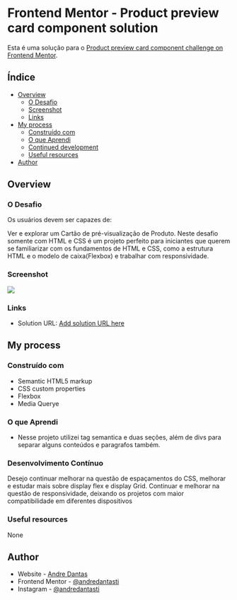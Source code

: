 # Frontend Mentor - Product preview card component solution

Esta é uma solução para o [Product preview card component challenge on Frontend Mentor](https://www.frontendmentor.io/challenges/product-preview-card-component-GO7UmttRfa). 

## Índice

- [Overview](#overview)
  - [O Desafio](#O-Desafio)
  - [Screenshot](#screenshot)
  - [Links](#links)
- [My process](#my-process)
  - [Construído com](#Construído-Com)
  - [O que Aprendi](#what-i-learned)
  - [Continued development](#continued-development)
  - [Useful resources](#useful-resources)
- [Author](#author)

## Overview

### O Desafio

Os usuários devem ser capazes de:

Ver e explorar um Cartão de pré-visualização de Produto. 
Neste desafio somente com HTML e CSS é um projeto perfeito para iniciantes que querem se familiarizar com os fundamentos de HTML e CSS, como a estrutura HTML e o modelo de caixa(Flexbox) e trabalhar com responsividade.


### Screenshot

![](./images/animacao.gif)

### Links

- Solution URL: [Add solution URL here](https://your-solution-url.com)

## My process

### Construído com

- Semantic HTML5 markup
- CSS custom properties
- Flexbox
- Media Querye

### O que Aprendi

- Nesse projeto utilizei tag semantica e duas seções, além de divs para separar alguns conteúdos e paragrafos também. 

### Desenvolvimento Contínuo

Desejo continuar melhorar na questão de espaçamentos do CSS, melhorar e estudar mais sobre display flex e display Grid.
Continuar e melhorar na questão de responsividade, deixando os projetos com maior compatibilidade em diferentes dispositivos

### Useful resources

None

## Author

- Website - [Andre Dantas](https://github.com/andredantasti)
- Frontend Mentor - [@andredantasti](https://www.frontendmentor.io/profile/andredantasti)
- Instagram - [@andredantasti](https://www.instagram.com/andredantasti)
